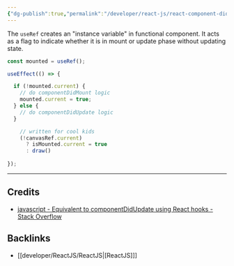 ```yaml
---
{"dg-publish":true,"permalink":"/developer/react-js/react-component-did-update-hook-logic/","noteIcon":""}
---
```


The `useRef` creates an "instance variable" in functional component. It acts as a flag to indicate whether it is in mount or update phase without updating state.

```javascript
const mounted = useRef();

useEffect(() => {

  if (!mounted.current) {
    // do componentDidMount logic
    mounted.current = true;
  } else {
    // do componentDidUpdate logic
  }

	// written for cool kids
	(!canvasRef.current) 
      ? isMounted.current = true 
      : draw()
  
});


```

---
## Credits
- [javascript - Equivalent to componentDidUpdate using React hooks - Stack Overflow](https://stackoverflow.com/questions/53255951/equivalent-to-componentdidupdate-using-react-hooks)

## Backlinks
- [[developer/ReactJS/ReactJS\|[ReactJS]]]